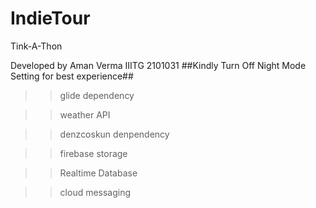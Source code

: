 # IndieTour
Tink-A-Thon



Developed by Aman Verma IIITG 2101031
##Kindly Turn Off Night Mode Setting for best experience##

>>glide dependency

>>weather API

>>denzcoskun denpendency

>>firebase storage

>>Realtime Database

>>cloud messaging
